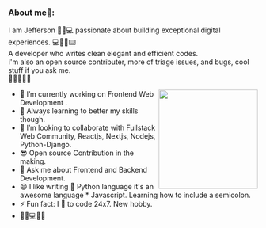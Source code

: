 ### About me🧑:
I am Jefferson ​🏄🏻​💻​ passionate about building exceptional digital
experiences. ​💻​👨‍💻​⌨️️​ <br/> A developer who writes clean elegant and efficient codes.<br/>
I'm also an open source contributer, more of triage issues, and bugs,
cool stuff if you ask me.<br/>
​👨‍💻​💬​👩‍💻​

<img align="right" src="https://media.giphy.com/media/M9gbBd9nbDrOTu1Mqx/giphy.gif" width="200"/>

- 🔭 I’m currently working on Frontend Web Development .
- 🌱 Always learning to better my skills though.
- 👯 I’m looking to collaborate with Fullstack Web Community, Reactjs, Nextjs, Nodejs, Python-Django.
- 😎 Open source Contribution in the making.
- 💬 Ask me about Frontend and Backend Development.
- 😄 I like writing :snake: Python language it's an awesome language * Javascript. Learning how to include a semicolon. 
- ⚡ Fun fact: I 💖 to code 24x7. New hobby.
- ​🌳​🍃​💻​👩‍💻​
